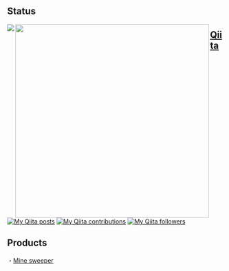 ## Status
<a href="https://github.com/anuraghazra/github-readme-stats">
  <img align="left" src="https://github-readme-stats.vercel.app/api?username=Token-05&show_icons=true&theme=cobalt" />
</a>
<a href="https://github.com/anuraghazra/github-readme-stats">
  <img align="left" src="https://github-readme-stats.vercel.app/api/top-langs/?username=Token-05&theme=cobalt" width="450"/>
</a>

## [Qiita](https://qiita.com/Token-05)
[![My Qiita posts](https://qiita-badge.apiapi.app/s/Token-05/posts.svg)](http://qiita.com/Token-05) [![My Qiita contributions](https://qiita-badge.apiapi.app/s/Token-05/contributions.svg)](http://qiita.com/Token-05) [![My Qiita followers](https://qiita-badge.apiapi.app/s/Token-05/followers.svg)](http://qiita.com/Token-05)

## Products
・[Mine sweeper](https://github.com/Token-05/minesweeper)
